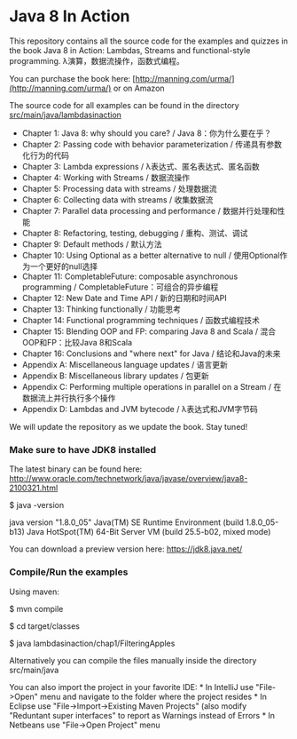 

Java 8 In Action
================

This repository contains all the source code for the examples and quizzes in the book 
Java 8 in Action: Lambdas, Streams and functional-style programming.
λ演算，数据流操作，函数式编程。

You can purchase the book here: [http://manning.com/urma/](http://manning.com/urma/) or on Amazon

The source code for all examples can be found in the directory [src/main/java/lambdasinaction](https://github.com/java8/Java8InAction/tree/master/src/main/java/lambdasinaction)

* Chapter 1: Java 8: why should you care? / Java 8：你为什么要在乎？
* Chapter 2: Passing code with behavior parameterization / 传递具有参数化行为的代码
* Chapter 3: Lambda expressions / λ表达式、匿名表达式、匿名函数
* Chapter 4: Working with Streams / 数据流操作
* Chapter 5: Processing data with streams / 处理数据流
* Chapter 6: Collecting data with streams / 收集数据流
* Chapter 7: Parallel data processing and performance / 数据并行处理和性能
* Chapter 8: Refactoring, testing, debugging / 重构、测试、调试
* Chapter 9: Default methods / 默认方法
* Chapter 10: Using Optional as a better alternative to null / 使用Optional作为一个更好的null选择
* Chapter 11: CompletableFuture: composable asynchronous programming / CompletableFuture：可组合的异步编程
* Chapter 12: New Date and Time API / 新的日期和时间API
* Chapter 13: Thinking functionally / 功能思考
* Chapter 14: Functional programming techniques / 函数式编程技术
* Chapter 15: Blending OOP and FP: comparing Java 8 and Scala / 混合OOP和FP：比较Java 8和Scala
* Chapter 16: Conclusions and "where next" for Java / 结论和Java的未来
* Appendix A: Miscellaneous language updates / 语言更新
* Appendix B: Miscellaneous library updates / 包更新
* Appendix C: Performing multiple operations in parallel on a Stream / 在数据流上并行执行多个操作
* Appendix D: Lambdas and JVM bytecode / λ表达式和JVM字节码

We will update the repository as we update the book. Stay tuned!

### Make sure to have JDK8 installed
The latest binary can be found here: http://www.oracle.com/technetwork/java/javase/overview/java8-2100321.html

$ java -version

java version "1.8.0_05"
Java(TM) SE Runtime Environment (build 1.8.0_05-b13)
Java HotSpot(TM) 64-Bit Server VM (build 25.5-b02, mixed mode)


You can download a preview version here: https://jdk8.java.net/

### Compile/Run the examples
Using maven:

$ mvn compile

$ cd target/classes

$ java lambdasinaction/chap1/FilteringApples


Alternatively you can compile the files manually inside the directory src/main/java

You can also import the project in your favorite IDE:
    * In IntelliJ use "File->Open" menu and navigate to the folder where the project resides
    * In Eclipse use "File->Import->Existing Maven Projects" (also modify "Reduntant super interfaces" to report as Warnings instead of Errors
    * In Netbeans use "File->Open Project" menu

